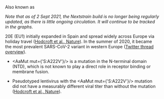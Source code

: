 Also known as <Lin name="B.1.177" />

_Note that as of 2 Sept 2021, the Nextstrain build is no longer being regularly updated, as there is little ongoing circulation. It will continue to be tracked in the graphs._

20E (EU1) initially expanded in Spain and spread widely across Europe via holiday travel ([Hodcroft et al., Nature](https://www.nature.com/articles/s41586-021-03677-y)). In the summer of 2020, it became the most prevalent SARS-CoV-2 variant in western Europe ([Twitter thread overview](https://twitter.com/firefoxx66/status/1401833676317593600)).

- <AaMut mut={'S:A222V'}/> is a mutation in the N-terminal domain (NTD), which is not known to play a direct role in receptor binding or membrane fusion.

- Pseudotyped lentivirus with the <AaMut mut={'S:A222V'}/> mutation did not have a measurably different viral titer than without the mutation ([Hodcroft et al., Nature](https://www.nature.com/articles/s41586-021-03677-y)).

<br/>
